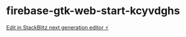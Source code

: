 # firebase-gtk-web-start-kcyvdghs

[Edit in StackBlitz next generation editor ⚡️](https://stackblitz.com/~/github.com/254Nicole-Nase/firebase-gtk-web-start-kcyvdghs)